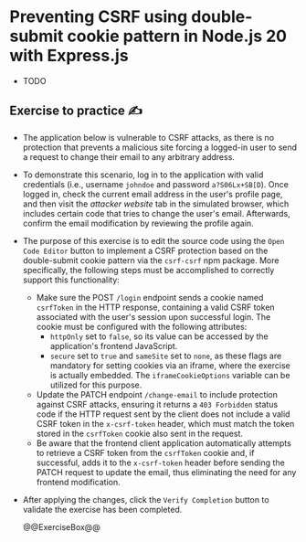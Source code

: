 # Preventing CSRF using double-submit cookie pattern in Node.js 20 with Express.js

* TODO

## Exercise to practice :writing_hand:

* The application below is vulnerable to CSRF attacks, as there is no protection that prevents a malicious site forcing a logged-in user to send a request to change their email to any arbitrary address.
* To demonstrate this scenario, log in to the application with valid credentials (i.e., username `johndoe` and password `a?S06Lx+SB[D`). Once logged in, check the current email address in the user's profile page, and then visit the *attacker website* tab in the simulated browser, which includes certain code that tries to change the user's email. Afterwards, confirm the email modification by reviewing the profile again.
* The purpose of this exercise is to edit the source code using the `Open Code Editor` button to implement a CSRF protection based on the double-submit cookie pattern via the `csrf-csrf` npm package. More specifically, the following steps must be accomplished to correctly support this functionality:
  * Make sure the POST `/login` endpoint sends a cookie named `csrfToken` in the HTTP response, containing a valid CSRF token associated with the user's session upon successful login. The cookie must be configured with the following attributes:
    * `httpOnly` set to `false`, so its value can be accessed by the application's frontend JavaScript.
    * `secure` set to `true` and `sameSite` set to `none`, as these flags are mandatory for setting cookies via an iframe, where the exercise is actually embedded. The `iframeCookieOptions` variable can be utilized for this purpose.
  * Update the PATCH endpoint `/change-email` to include protection against CSRF attacks, ensuring it returns a `403 Forbidden` status code if the HTTP request sent by the client does not include a valid CSRF token in the `x-csrf-token` header, which must match the token stored in the `csrfToken` cookie also sent in the request.
  * Be aware that the frontend client application automatically attempts to retrieve a CSRF token from the `csrfToken` cookie and, if successful, adds it to the `x-csrf-token` header before sending the PATCH request to update the email, thus eliminating the need for any frontend modification.
* After applying the changes, click the `Verify Completion` button to validate the exercise has been completed.

  @@ExerciseBox@@
